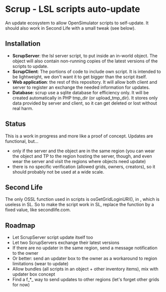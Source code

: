 # Scrup - LSL scripts auto-update

An update ecosystem to allow OpenSimulator scripts to self-update. It should also work in Second Life with a small tweak (see below).

## Installation

- **ScrupServer**: the lsl server script, to put inside an in-world object. The object will also contain non-running copies of the latest versions of the scripts to update.
- **ScrupClient**: The portions of code to include own script. It is intended to be lightweight, we don't want it to get bigger than the script itself.
- **Web application**: the rest of this repository. It will allow both client and server to register an exchange the needed information for updates.
- **Database**: scrup use a sqlite database for efficiency only. It will be created automatically in PHP tmp_dir (or upload_tmp_dir). It stores only data provided by server and client, so it can get deleted or lost without real harm.

## Status

This is a work in progress and more like a proof of concept. Updates are functional, but...

- only if the server and the object are in the same region (you can wear the object and TP to the region hosting the server, though, and even wear the server and visit the regions where objects need update)
- there is no specific verification (allowed grids, owners, creators), so it should probably not be used at a wide scale.

## Second Life

The only OSSL function used in scripts is osGetGridLoginURI(), in , which is useless in SL. So to make the script work in SL, replace the function by a fixed value, like secondlife.com.

## Roadmap

- Let ScrupServer script update itself too
- Let two ScrupServers exchange their latest versions
- If there are no updater in the same region, send a message notification to the owner
- Or better: send an updater box to the owner as a workaround to region limitations (wear to update)
- Allow bundles (all scripts in an object + other inventory items), mix with updater box concept
- Find a f_*_ way to send updates to other regions (let's forget other grids for now)
